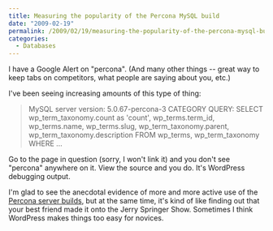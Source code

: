 ```yaml
---
title: Measuring the popularity of the Percona MySQL build
date: "2009-02-19"
permalink: /2009/02/19/measuring-the-popularity-of-the-percona-mysql-build/
categories:
  - Databases
---
```

I have a Google Alert on "percona". (And many other things -- great way to keep tabs on competitors, what people are saying about you, etc.)

I've been seeing increasing amounts of this type of thing:

> MySQL server version: 5.0.67-percona-3 CATEGORY QUERY: SELECT wp\_term\_taxonomy.count as 'count', wp\_terms.term\_id, wp\_terms.name, wp\_terms.slug, wp\_term\_taxonomy.parent, wp\_term\_taxonomy.description FROM wp\_terms, wp\_term_taxonomy WHERE &#8230; 

Go to the page in question (sorry, I won't link it) and you don't see "percona" anywhere on it. View the source and you do. It's WordPress debugging output.

I'm glad to see the anecdotal evidence of more and more active use of the [Percona server builds][1], but at the same time, it's kind of like finding out that your best friend made it onto the Jerry Springer Show. Sometimes I think WordPress makes things too easy for novices.

 [1]: http://www.percona.com/percona-lab.html
